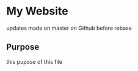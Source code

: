 # My Website

updates made on master on Github before rebase

## Purpose 

this pupose of this file 

